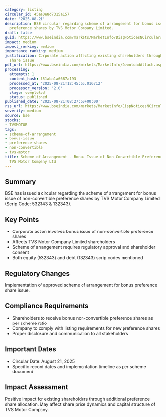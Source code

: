 ```yaml
---
category: listing
circular_id: 45aa0e8d7315a157
date: '2025-08-21'
description: BSE circular regarding scheme of arrangement for bonus issue of non-convertible
  preference shares by TVS Motor Company Limited.
draft: false
guid: https://www.bseindia.com/markets/MarketInfo/DispNoticesNCirculars.aspx?Noticeid={08E32F7F-F1A5-4B91-9B53-CD6EBA9D7F25}&noticeno=20250821-10&dt=08/21/2025&icount=10&totcount=28&flag=0
impact: medium
impact_ranking: medium
importance_ranking: medium
justification: Corporate action affecting existing shareholders through bonus preference
  share issue
pdf_url: https://www.bseindia.com/markets/MarketInfo/DownloadAttach.aspx?id=20250821-10&attachedId=9948ecbc-2478-44be-a8ff-709ebaca63d6
processing:
  attempts: 1
  content_hash: 751aba1a6687a193
  processed_at: '2025-08-21T12:45:56.016712'
  processor_version: '2.0'
  stage: completed
  status: published
published_date: '2025-08-21T08:27:50+00:00'
rss_url: https://www.bseindia.com/markets/MarketInfo/DispNoticesNCirculars.aspx?Noticeid={08E32F7F-F1A5-4B91-9B53-CD6EBA9D7F25}&noticeno=20250821-10&dt=08/21/2025&icount=10&totcount=28&flag=0
severity: medium
source: bse
stocks:
- TVSMOTOR
tags:
- scheme-of-arrangement
- bonus-issue
- preference-shares
- non-convertible
- tvs-motor
title: Scheme of Arrangement - Bonus Issue of Non Convertible Preference Shares by
  TVS Motor Company Ltd
---
```


## Summary

BSE has issued a circular regarding the scheme of arrangement for bonus issue of non-convertible preference shares by TVS Motor Company Limited (Scrip Code: 532343 & 132343).

## Key Points

- Corporate action involves bonus issue of non-convertible preference shares
- Affects TVS Motor Company Limited shareholders
- Scheme of arrangement requires regulatory approval and shareholder consent
- Both equity (532343) and debt (132343) scrip codes mentioned

## Regulatory Changes

Implementation of approved scheme of arrangement for bonus preference share issue.

## Compliance Requirements

- Shareholders to receive bonus non-convertible preference shares as per scheme ratio
- Company to comply with listing requirements for new preference shares
- Proper disclosure and communication to all stakeholders

## Important Dates

- Circular Date: August 21, 2025
- Specific record dates and implementation timeline as per scheme document

## Impact Assessment

Positive impact for existing shareholders through additional preference share allocation. May affect share price dynamics and capital structure of TVS Motor Company.